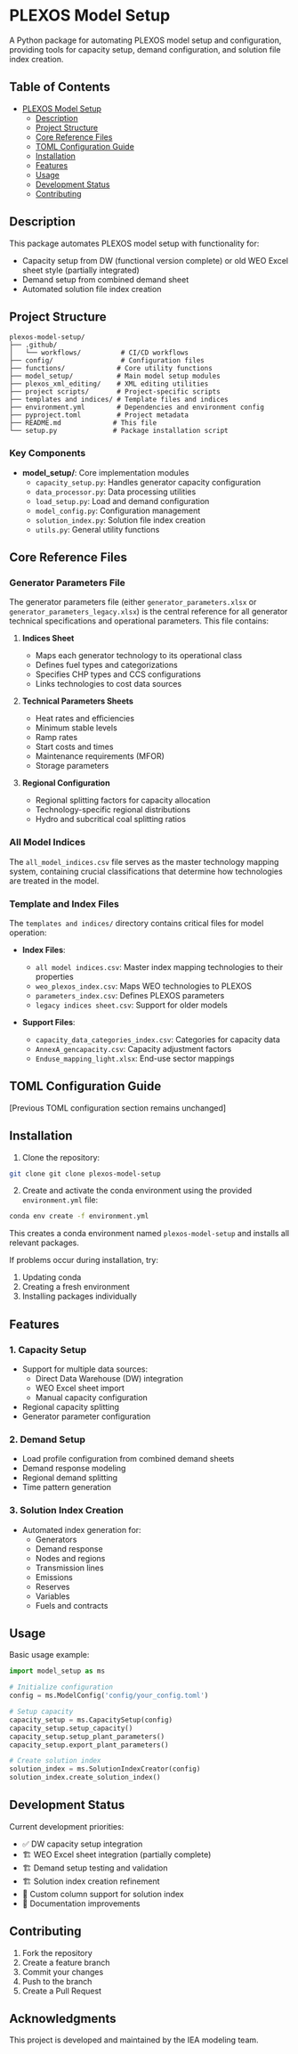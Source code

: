 # PLEXOS Model Setup

A Python package for automating PLEXOS model setup and configuration, providing tools for capacity setup, demand configuration, and solution file index creation.

## Table of Contents
- [PLEXOS Model Setup](#plexos-model-setup)
  - [Description](#description)
  - [Project Structure](#project-structure)
  - [Core Reference Files](#core-reference-files)
  - [TOML Configuration Guide](#toml-configuration-guide)
  - [Installation](#installation)
  - [Features](#features)
  - [Usage](#usage)
  - [Development Status](#development-status)
  - [Contributing](#contributing)

## Description

This package automates PLEXOS model setup with functionality for:
- Capacity setup from DW (functional version complete) or old WEO Excel sheet style (partially integrated)
- Demand setup from combined demand sheet
- Automated solution file index creation

## Project Structure

```
plexos-model-setup/
├── .github/
│   └── workflows/          # CI/CD workflows
├── config/                 # Configuration files
├── functions/             # Core utility functions
├── model_setup/           # Main model setup modules
├── plexos_xml_editing/    # XML editing utilities
├── project scripts/       # Project-specific scripts
├── templates and indices/ # Template files and indices
├── environment.yml        # Dependencies and environment config
├── pyproject.toml         # Project metadata
├── README.md             # This file
└── setup.py              # Package installation script
```

### Key Components

- **model_setup/**: Core implementation modules
  - `capacity_setup.py`: Handles generator capacity configuration
  - `data_processor.py`: Data processing utilities
  - `load_setup.py`: Load and demand configuration
  - `model_config.py`: Configuration management
  - `solution_index.py`: Solution file index creation
  - `utils.py`: General utility functions

## Core Reference Files

### Generator Parameters File

The generator parameters file (either `generator_parameters.xlsx` or `generator_parameters_legacy.xlsx`) is the central reference for all generator technical specifications and operational parameters. This file contains:

1. **Indices Sheet**
   - Maps each generator technology to its operational class
   - Defines fuel types and categorizations
   - Specifies CHP types and CCS configurations
   - Links technologies to cost data sources

2. **Technical Parameters Sheets**
   - Heat rates and efficiencies
   - Minimum stable levels
   - Ramp rates
   - Start costs and times
   - Maintenance requirements (MFOR)
   - Storage parameters

3. **Regional Configuration**
   - Regional splitting factors for capacity allocation
   - Technology-specific regional distributions
   - Hydro and subcritical coal splitting ratios

### All Model Indices

The `all_model_indices.csv` file serves as the master technology mapping system, containing crucial classifications that determine how technologies are treated in the model.

### Template and Index Files

The `templates and indices/` directory contains critical files for model operation:

- **Index Files**:
  - `all model indices.csv`: Master index mapping technologies to their properties
  - `weo_plexos_index.csv`: Maps WEO technologies to PLEXOS
  - `parameters_index.csv`: Defines PLEXOS parameters
  - `legacy indices sheet.csv`: Support for older models

- **Support Files**:
  - `capacity_data_categories_index.csv`: Categories for capacity data
  - `AnnexA_gencapacity.csv`: Capacity adjustment factors
  - `Enduse_mapping_light.xlsx`: End-use sector mappings

## TOML Configuration Guide

[Previous TOML configuration section remains unchanged]

## Installation

1. Clone the repository:
```bash
git clone git clone plexos-model-setup
```

2. Create and activate the conda environment using the provided `environment.yml` file:
```bash
conda env create -f environment.yml
```

This creates a conda environment named `plexos-model-setup` and installs all relevant packages.

If problems occur during installation, try:
1. Updating conda
2. Creating a fresh environment
3. Installing packages individually

## Features

### 1. Capacity Setup
- Support for multiple data sources:
  - Direct Data Warehouse (DW) integration
  - WEO Excel sheet import
  - Manual capacity configuration
- Regional capacity splitting
- Generator parameter configuration

### 2. Demand Setup
- Load profile configuration from combined demand sheets
- Demand response modeling
- Regional demand splitting
- Time pattern generation

### 3. Solution Index Creation
- Automated index generation for:
  - Generators
  - Demand response
  - Nodes and regions
  - Transmission lines
  - Emissions
  - Reserves
  - Variables
  - Fuels and contracts

## Usage

Basic usage example:

```python
import model_setup as ms

# Initialize configuration
config = ms.ModelConfig('config/your_config.toml')

# Setup capacity
capacity_setup = ms.CapacitySetup(config)
capacity_setup.setup_capacity()
capacity_setup.setup_plant_parameters()
capacity_setup.export_plant_parameters()

# Create solution index
solution_index = ms.SolutionIndexCreator(config)
solution_index.create_solution_index()
```

## Development Status

Current development priorities:

- ✅ DW capacity setup integration
- 🏗️ WEO Excel sheet integration (partially complete)
- 🏗️ Demand setup testing and validation
- 🏗️ Solution index creation refinement
- 📝 Custom column support for solution index
- 📝 Documentation improvements

## Contributing

1. Fork the repository
2. Create a feature branch
3. Commit your changes
4. Push to the branch
5. Create a Pull Request

## Acknowledgments

This project is developed and maintained by the IEA modeling team.